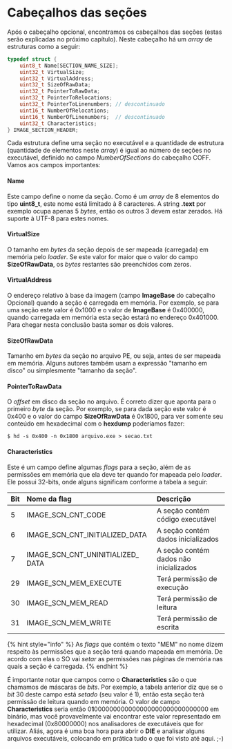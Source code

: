 # Cabeçalhos das seções

Após o cabeçalho opcional, encontramos os cabeçalhos das seções \(estas serão explicadas no próximo capítulo\). Neste cabeçalho há um _array_ de estruturas como a seguir:

```c
typedef struct {
	uint8_t Name[SECTION_NAME_SIZE];
	uint32_t VirtualSize;
	uint32_t VirtualAddress;
	uint32_t SizeOfRawData;
	uint32_t PointerToRawData;
	uint32_t PointerToRelocations;
	uint32_t PointerToLinenumbers; // descontinuado
	uint16_t NumberOfRelocations;
	uint16_t NumberOfLinenumbers;  // descontinuado
	uint32_t Characteristics;
} IMAGE_SECTION_HEADER;
```

Cada estrutura define uma seção no executável e a quantidade de estrutura \(quantidade de elementos neste _array_\) é igual ao número de seções no executável, definido no campo _NumberOfSections_ do cabeçalho COFF. Vamos aos campos importantes:

#### **Name**

Este campo define o nome da seção. Como é um _array_ de 8 elementos do tipo **uint8\_t**, este nome está limitado à 8 caracteres. A string **.text** por exemplo ocupa apenas 5 _bytes_, então os outros 3 devem estar zerados. Há suporte à UTF-8 para estes nomes.

#### **VirtualSize**

O tamanho em _bytes_ da seção depois de ser mapeada \(carregada\) em memória pelo _loader_. Se este valor for maior que o valor do campo **SizeOfRawData**, os _bytes_ restantes são preenchidos com zeros.

#### **VirtualAddress**

O endereço relativo à base da imagem \(campo **ImageBase** do cabeçalho Opcional\) quando a seção é carregada em memória. Por exemplo, se para uma seção este valor é 0x1000 e o valor de **ImageBase** é 0x400000, quando carregada em memória esta seção estará no endereço 0x401000. Para chegar nesta conclusão basta somar os dois valores.

#### **SizeOfRawData**

Tamanho em _bytes_ da seção no arquivo PE, ou seja, antes de ser mapeada em memória. Alguns autores também usam a expressão "tamanho em disco" ou simplesmente "tamanho da seção".

#### **PointerToRawData**

O _offset_ em disco da seção no arquivo. É correto dizer que aponta para o primeiro _byte_ da seção. Por exemplo, se para dada seção este valor é 0x400 e o valor do campo **SizeOfRawData** é 0x1800, para ver somente seu conteúdo em hexadecimal com o **hexdump** poderíamos fazer:

```text
$ hd -s 0x400 -n 0x1800 arquivo.exe > secao.txt
```

#### **Characteristics**

Este é um campo define algumas _flags_ para a seção, além de as permissões em memória que ela deve ter quando for mapeada pelo _loader_. Ele possui 32-bits, onde alguns significam conforme a tabela a seguir:

| Bit | Nome da flag | Descrição |
| :--- | :--- | :--- |
| 5 | IMAGE\_SCN\_CNT\_CODE | A seção contém código executável |
| 6 | IMAGE\_SCN\_CNT\_INITIALIZED\_DATA | A seção contém dados inicializados |
| 7 | IMAGE\_SCN\_CNT\_UNINITIALIZED\_ DATA | A seção contém dados não inicializados |
| 29 | IMAGE\_SCN\_MEM\_EXECUTE | Terá permissão de execução |
| 30 | IMAGE\_SCN\_MEM\_READ | Terá permissão de leitura |
| 31 | IMAGE\_SCN\_MEM\_WRITE | Terá permissão de escrita |

{% hint style="info" %}
As _flags_ que contém o texto "MEM" no nome dizem respeito às permissões que a seção terá quando mapeada em memória. De acordo com elas o SO vai _setar_ as permissões nas páginas de memória nas quais a seção é carregada.
{% endhint %}

É importante notar que campos como o **Characteristics** são o que chamamos de máscaras de _bits_. Por exemplo, a tabela anterior diz que se o _bit_ 30 deste campo está _setado_ \(seu valor é 1\), então esta seção terá permissão de leitura quando em memória. O valor de campo **Characteristics** seria então 0**1**000000000000000000000000000000 em binário, mas você provavelmente vai encontrar este valor representado em hexadecimal \(0x80000000\) nos analisadores de executáveis que for utilizar. Aliás, agora é uma boa hora para abrir o **DIE** e analisar alguns arquivos executáveis, colocando em prática tudo o que foi visto até aqui. ;-\)

